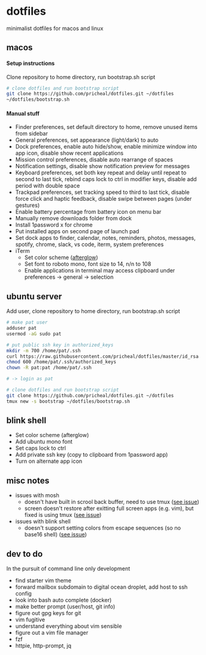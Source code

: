 # dotfiles

minimalist dotfiles for macos and linux

## macos

#### Setup instructions

Clone repository to home directory, run bootstrap.sh script

```sh
# clone dotfiles and run bootstrap script
git clone https://github.com/pricheal/dotfiles.git ~/dotfiles
~/dotfiles/bootstrap.sh
```

#### Manual stuff

* Finder preferences, set default directory to home, remove unused items from sidebar
* General preferences, set appearance (light/dark) to auto
* Dock preferences, enable auto hide/show, enable minimize window into app icon, disable show recent applications
* Mission control preferences, disable auto rearrange of spaces
* Notification settings, disable show notification preview for messages
* Keyboard preferences, set both key repeat and delay until repeat to second to last tick, rebind caps lock to ctrl in modifier keys, disable add period with double space
* Trackpad preferences, set tracking speed to third to last tick, disable force click and haptic feedback, disable swipe between pages (under gestures)
* Enable battery percentage from battery icon on menu bar
* Manually remove downloads folder from dock
* Install 1password x for chrome
* Put installed apps on second page of launch pad
* Set dock apps to finder, calendar, notes, reminders, photos, messages, spotify, chrome, slack, vs code, iterm, system preferences
* iTerm
  * Set color scheme ([afterglow](https://raw.githubusercontent.com/mbadolato/iTerm2-Color-Schemes/master/schemes/Afterglow.itermcolors))
  * Set font to roboto mono, font size to 14, n/n to 108
  * Enable applications in terminal may access clipboard under preferences -> general -> selection

## ubuntu server

Add user, clone repository to home directory, run bootstrap.sh script

```sh
# make pat user
adduser pat
usermod -aG sudo pat

# put public ssh key in authorized_keys
mkdir -m 700 /home/pat/.ssh
curl https://raw.githubusercontent.com/pricheal/dotfiles/master/id_rsa.pub -o /home/pat/.ssh/authorized_keys
chmod 600 /home/pat/.ssh/authorized_keys
chown -R pat:pat /home/pat/.ssh

# -> login as pat

# clone dotfiles and run bootstrap script
git clone https://github.com/pricheal/dotfiles.git ~/dotfiles
tmux new -s bootstrap ~/dotfiles/bootstrap.sh
```

## blink shell

* Set color scheme (afterglow)
* Add ubuntu mono font
* Set caps lock to ctrl
* Add private ssh key (copy to clipboard from 1password app)
* Turn on alternate app icon

## misc notes

* issues with mosh
  * doesn't have built in scrool back buffer, need to use tmux ([see issue](https://github.com/mobile-shell/mosh/issues/2))
  * screen doesn't restore after exitting full screen apps (e.g. vim), but fixed is using tmux ([see issue](https://github.com/mobile-shell/mosh/issues/109))
* issues with blink shell
  * doesn't support setting colors from escape sequences (so no base16 shell) ([see issue](https://github.com/blinksh/blink/issues/540))

## dev to do

In the pursuit of command line only development

* find starter vim theme
* forward mailbox subdomain to digital ocean droplet, add host to ssh config
* look into bash auto complete (docker)
* make better prompt (user/host, git info)
* figure out gpg keys for git
* vim fugitive
* understand everything about vim sensible
* figure out a vim file manager
* fzf
* httpie, http-prompt, jq
